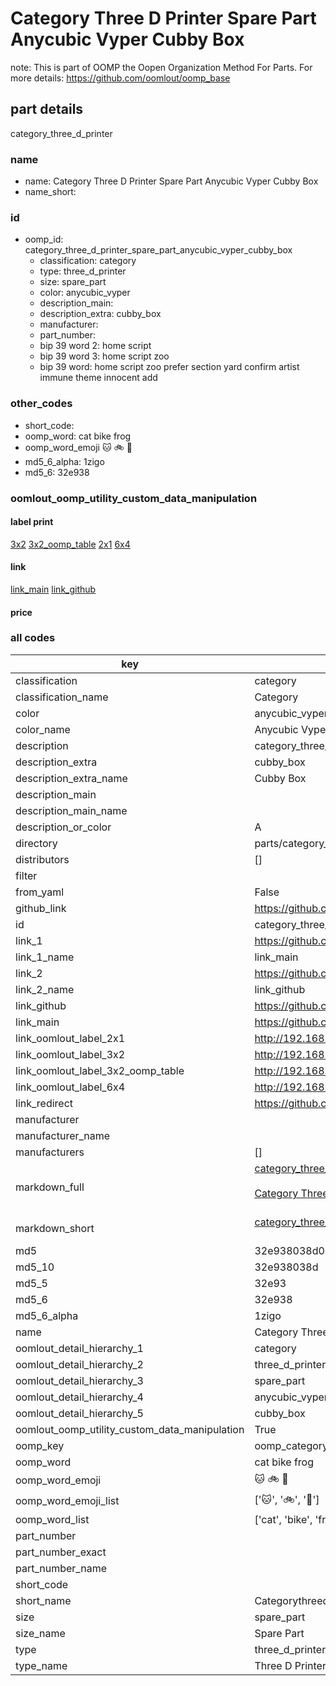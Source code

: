 # Category Three D Printer Spare Part Anycubic Vyper Cubby Box  

note: This is part of OOMP the Oopen Organization Method For Parts. For more details: https://github.com/oomlout/oomp_base

##  part details
  



category_three_d_printer



### name
* name: Category Three D Printer Spare Part Anycubic Vyper Cubby Box
* name_short: 
### id
* oomp_id: category_three_d_printer_spare_part_anycubic_vyper_cubby_box
  * classification: category
  * type: three_d_printer
  * size: spare_part
  * color: anycubic_vyper
  * description_main: 
  * description_extra: cubby_box
  * manufacturer: 
  * part_number: 
  * bip 39 word 2: home script
  * bip 39 word 3: home script zoo
  * bip 39 word: home script zoo prefer section yard confirm artist immune theme innocent add

### other_codes
* short_code: 
* oomp_word: cat bike frog
* oomp_word_emoji :cat: :bike: :frog:
* md5_6_alpha: 1zigo
* md5_6: 32e938






### oomlout_oomp_utility_custom_data_manipulation
#### label print
[3x2](http://192.168.1.245:1112/?label=oomp%201zigo)
[3x2_oomp_table](http://192.168.1.108:1112/?label=oomp%201zigo)
[2x1](http://192.168.1.242:1112/?label=oomp%201zigo)
[6x4](http://192.168.1.55:1112/?label=oomp%201zigo)    

#### link

[link_main](https://github.com/oomlout/oomlout_oomp_version_1_messy/tree/main/parts/category_three_d_printer_spare_part_anycubic_vyper_cubby_box) [link_github](https://github.com/oomlout/oomlout_oomp_version_1_messy/tree/main/parts/category_three_d_printer_spare_part_anycubic_vyper_cubby_box)                             

#### price







### all codes 
| key | value |  
| --- | --- |  
| classification | category |  
| classification_name | Category |  
| color | anycubic_vyper |  
| color_name | Anycubic Vyper |  
| description | category_three_d_printer |  
| description_extra | cubby_box |  
| description_extra_name | Cubby Box |  
| description_main |  |  
| description_main_name |  |  
| description_or_color | A  |  
| directory | parts/category_three_d_printer_spare_part_anycubic_vyper_cubby_box |  
| distributors | [] |  
| filter |  |  
| from_yaml | False |  
| github_link | https://github.com/oomlout/oomlout_oomp_part_src/tree/main/parts/category_three_d_printer_spare_part_anycubic_vyper_cubby_box |  
| id | category_three_d_printer_spare_part_anycubic_vyper_cubby_box |  
| link_1 | https://github.com/oomlout/oomlout_oomp_version_1_messy/tree/main/parts/category_three_d_printer_spare_part_anycubic_vyper_cubby_box |  
| link_1_name | link_main |  
| link_2 | https://github.com/oomlout/oomlout_oomp_version_1_messy/tree/main/parts/category_three_d_printer_spare_part_anycubic_vyper_cubby_box |  
| link_2_name | link_github |  
| link_github | https://github.com/oomlout/oomlout_oomp_version_1_messy/tree/main/parts/category_three_d_printer_spare_part_anycubic_vyper_cubby_box |  
| link_main | https://github.com/oomlout/oomlout_oomp_version_1_messy/tree/main/parts/category_three_d_printer_spare_part_anycubic_vyper_cubby_box |  
| link_oomlout_label_2x1 | http://192.168.1.242:1112/?label=oomp%201zigo |  
| link_oomlout_label_3x2 | http://192.168.1.245:1112/?label=oomp%201zigo |  
| link_oomlout_label_3x2_oomp_table | http://192.168.1.108:1112/?label=oomp%201zigo |  
| link_oomlout_label_6x4 | http://192.168.1.55:1112/?label=oomp%201zigo |  
| link_redirect | https://github.com/oomlout/oomlout_oomp_version_1_messy/tree/main/parts/category_three_d_printer_spare_part_anycubic_vyper_cubby_box |  
| manufacturer |  |  
| manufacturer_name |  |  
| manufacturers | [] |  
| markdown_full | [category_three_d_printer_spare_part_anycubic_vyper_cubby_box](none)<br>[](none)<br>[Category Three D Printer Spare Part Anycubic Vyper Cubby Box](none)<br><br> |  
| markdown_short | [category_three_d_printer_spare_part_anycubic_vyper_cubby_box](none)<br><br> |  
| md5 | 32e938038d0d05dffb615a9dfff06b68 |  
| md5_10 | 32e938038d |  
| md5_5 | 32e93 |  
| md5_6 | 32e938 |  
| md5_6_alpha | 1zigo |  
| name | Category Three D Printer Spare Part Anycubic Vyper Cubby Box |  
| oomlout_detail_hierarchy_1 | category |  
| oomlout_detail_hierarchy_2 | three_d_printer |  
| oomlout_detail_hierarchy_3 | spare_part |  
| oomlout_detail_hierarchy_4 | anycubic_vyper |  
| oomlout_detail_hierarchy_5 | cubby_box |  
| oomlout_oomp_utility_custom_data_manipulation | True |  
| oomp_key | oomp_category_three_d_printer_spare_part_anycubic_vyper_cubby_box |  
| oomp_word | cat bike frog |  
| oomp_word_emoji | :cat: :bike: :frog: |  
| oomp_word_emoji_list | [':cat:', ':bike:', ':frog:'] |  
| oomp_word_list | ['cat', 'bike', 'frog'] |  
| part_number |  |  
| part_number_exact |  |  
| part_number_name |  |  
| short_code |  |  
| short_name | Categorythreedprinter |  
| size | spare_part |  
| size_name | Spare Part |  
| type | three_d_printer |  
| type_name | Three D Printer |  
